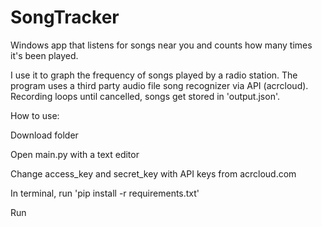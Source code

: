 # SongTracker
Windows app that listens for songs near you and counts how many times it's been played.

I use it to graph the frequency of songs played by a radio station. The program uses a third party audio file song recognizer via API (acrcloud). Recording loops until cancelled, songs get stored in 'output.json'.

How to use:

Download folder

Open main.py with a text editor

Change access_key and secret_key with API keys from acrcloud.com

In terminal, run 'pip install -r requirements.txt'

Run
